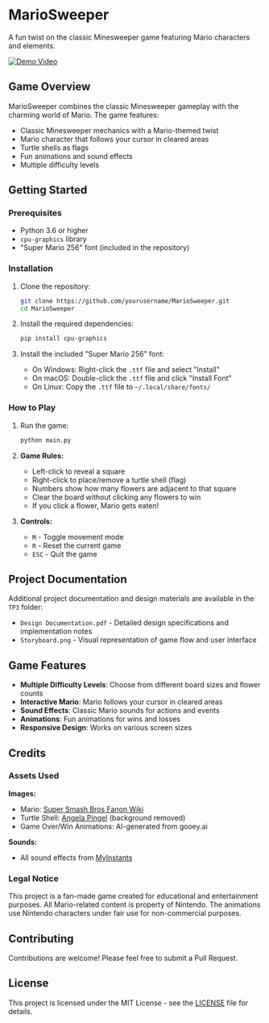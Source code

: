 # MarioSweeper

A fun twist on the classic Minesweeper game featuring Mario characters and elements.

[![Demo Video](https://img.youtube.com/vi/AIlOtQemjjY/0.jpg)](https://youtu.be/AIlOtQemjjY)

## Game Overview

MarioSweeper combines the classic Minesweeper gameplay with the charming world of Mario. The game features:

- Classic Minesweeper mechanics with a Mario-themed twist
- Mario character that follows your cursor in cleared areas
- Turtle shells as flags
- Fun animations and sound effects
- Multiple difficulty levels

## Getting Started

### Prerequisites

- Python 3.6 or higher
- `cpu-graphics` library
- "Super Mario 256" font (included in the repository)

### Installation

1. Clone the repository:
   ```bash
   git clone https://github.com/yourusername/MarioSweeper.git
   cd MarioSweeper
   ```

2. Install the required dependencies:
   ```bash
   pip install cpu-graphics
   ```

3. Install the included "Super Mario 256" font:
   - On Windows: Right-click the `.ttf` file and select "Install"
   - On macOS: Double-click the `.ttf` file and click "Install Font"
   - On Linux: Copy the `.ttf` file to `~/.local/share/fonts/`

### How to Play

1. Run the game:
   ```bash
   python main.py
   ```

2. **Game Rules:**
   - Left-click to reveal a square
   - Right-click to place/remove a turtle shell (flag)
   - Numbers show how many flowers are adjacent to that square
   - Clear the board without clicking any flowers to win
   - If you click a flower, Mario gets eaten!

3. **Controls:**
   - `M` - Toggle movement mode
   - `R` - Reset the current game
   - `ESC` - Quit the game

## Project Documentation

Additional project documentation and design materials are available in the `TP3` folder:

- `Design Documentation.pdf` - Detailed design specifications and implementation notes
- `Storyboard.png` - Visual representation of game flow and user interface

## Game Features

- **Multiple Difficulty Levels**: Choose from different board sizes and flower counts
- **Interactive Mario**: Mario follows your cursor in cleared areas
- **Sound Effects**: Classic Mario sounds for actions and events
- **Animations**: Fun animations for wins and losses
- **Responsive Design**: Works on various screen sizes

## Credits

### Assets Used

**Images:**
- Mario: [Super Smash Bros Fanon Wiki](https://supersmashbrosfanon.fandom.com/wiki/8-Bit_Mario)
- Turtle Shell: [Angela Pingel](https://angelapingel.com/this-is-part-of-ongoing-series-of-posts-2/) (background removed)
- Game Over/Win Animations: AI-generated from gooey.ai

**Sounds:**
- All sound effects from [MyInstants](https://www.myinstants.com/en/search/?name=mario)

### Legal Notice
This project is a fan-made game created for educational and entertainment purposes. All Mario-related content is property of Nintendo. The animations use Nintendo characters under fair use for non-commercial purposes.

## Contributing

Contributions are welcome! Please feel free to submit a Pull Request.

## License

This project is licensed under the MIT License - see the [LICENSE](LICENSE) file for details.
